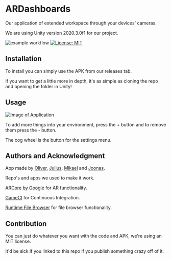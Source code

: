 # ARDashboards
Our application of extended workspace through your devices' cameras.

We are using Unity version 2020.3.0f1 for our project.

![example workflow](https://github.com/Xramm/ARDashboards/actions/workflows/main.yml/badge.svg)
[![License: MIT](https://img.shields.io/badge/License-MIT-yellow.svg)](https://opensource.org/licenses/MIT)

## Installation
To install you can simply use the APK from our releases tab.

If you want to get a little more in depth, it's as simple as cloning the repo and opening the folder in Unity!

## Usage
![Image of Application](https://cdn.discordapp.com/attachments/822388356834131978/836564418716106782/unknown.png)

To add more things into your environment, press the + button and to remove them press the - button.

The cog wheel is the button for the settings menu.

## Authors and Acknowledgment
App made by [Oliver](https://github.com/re-JECT-127), [Julius](https://github.com/Xramm), [Mikael](https://github.com/Mikaelkok) and [Joonas](https://github.com/joonasnv).

Repo's and apps we used to make it work.

[ARCore by Google](https://developers.google.com/ar) for AR functionality.

[GameCI](https://game.ci/docs) for Continuous Integration.

[Runtime File Browser](https://assetstore.unity.com/packages/tools/gui/runtime-file-browser-113006) for file browser functionality.

## Contribution
You can just do whatever you want with the code and APK, we're using an MIT license.

It'd be sick if you linked to this repo if you publish something crazy off of it.
